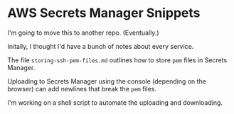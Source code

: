 # AWS Secrets Manager Snippets

I'm going to move this to another repo.  (Eventually.)

Initally, I thought I'd have a bunch of notes about every service.

The file `storing-ssh-pem-files.md` outlines how to store `pem` files in 
Secrets Manager.

Uploading to Secrets Manager using the console (depending on the browser) can
add newlines that break the `pem` files.

I'm working on a shell script to automate the uploading and downloading.  
